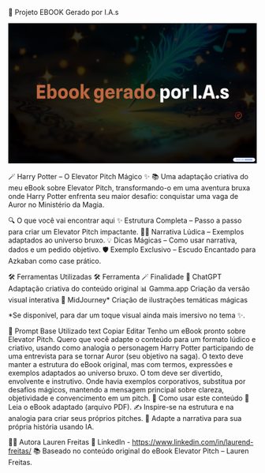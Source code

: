 📖 Projeto EBOOK Gerado por I.A.s

![Banner do projeto](assets/Banner.png)


🪄 Harry Potter – O Elevator Pitch Mágico ✨
📚 Uma adaptação criativa do meu eBook sobre Elevator Pitch, transformando-o em uma aventura bruxa onde Harry Potter enfrenta seu maior desafio: conquistar uma vaga de Auror no Ministério da Magia.

🔍 O que você vai encontrar aqui
✨ Estrutura Completa – Passo a passo para criar um Elevator Pitch impactante.
🧙‍♂️ Narrativa Lúdica – Exemplos adaptados ao universo bruxo.
💡 Dicas Mágicas – Como usar narrativa, dados e um pedido objetivo.
🛡 Exemplo Exclusivo – Escudo Encantado para Azkaban como case prático.

🛠 Ferramentas Utilizadas
🛠 Ferramenta	🪄 Finalidade
🤖 ChatGPT	Adaptação criativa do conteúdo original
📊 Gamma.app	Criação da versão visual interativa
🎨 MidJourney*	Criação de ilustrações temáticas mágicas

*Se disponível, para dar um toque visual ainda mais imersivo no tema ✨.

💬 Prompt Base Utilizado
text
Copiar
Editar
Tenho um eBook pronto sobre Elevator Pitch. Quero que você adapte o conteúdo para um formato lúdico e criativo, usando como analogia o personagem Harry Potter participando de uma entrevista para se tornar Auror (seu objetivo na saga). O texto deve manter a estrutura do eBook original, mas com termos, expressões e exemplos adaptados ao universo bruxo. O tom deve ser divertido, envolvente e instrutivo. Onde havia exemplos corporativos, substitua por desafios mágicos, mantendo a mensagem principal sobre clareza, objetividade e convencimento em um pitch.
🚀 Como usar este conteúdo
📖 Leia o eBook adaptado (arquivo PDF).
✍ Inspire-se na estrutura e na analogia para criar seus próprios pitches.
🔄 Adapte a narrativa para sua própria história usando IA.

👩‍💻 Autora
Lauren Freitas
💼 LinkedIn - https://www.linkedin.com/in/laurend-freitas/
📚 Baseado no conteúdo original do eBook Elevator Pitch – Lauren Freitas.

